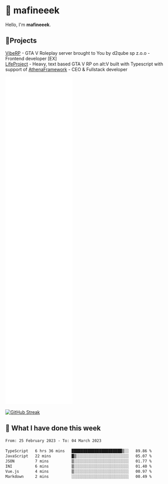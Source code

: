 # 👋 mafineeek
Hello, I'm **mafineeek**.

## 📝Projects

[VibeRP](https://v-rp.pl) - GTA V Roleplay server brought to You by d2qube sp z.o.o - Frontend developer [EX]
<br>
[LifeProject](https://github.com/LifeProject-Roleplay/) - Heavy, text based GTA V RP on alt:V built with Typescript with support of [AthenaFramework](https://github.com/Athena-Roleplay-Framework/) - CEO & Fullstack developer

![](./github-metrics.svg)

[![GitHub Streak](https://streak-stats.demolab.com/?user=mafineeek)](https://git.io/streak-stats)

## 📰 What I have done this week
<!--START_SECTION:waka-->

```text
From: 25 February 2023 - To: 04 March 2023

TypeScript   6 hrs 36 mins   ██████████████████████▒░░   89.86 %
JavaScript   22 mins         █▒░░░░░░░░░░░░░░░░░░░░░░░   05.07 %
JSON         7 mins          ▒░░░░░░░░░░░░░░░░░░░░░░░░   01.77 %
INI          6 mins          ▒░░░░░░░░░░░░░░░░░░░░░░░░   01.40 %
Vue.js       4 mins          ▒░░░░░░░░░░░░░░░░░░░░░░░░   00.97 %
Markdown     2 mins          ░░░░░░░░░░░░░░░░░░░░░░░░░   00.49 %
```

<!--END_SECTION:waka-->
